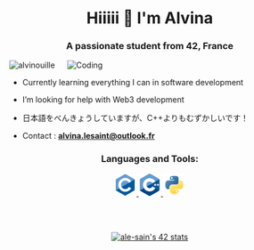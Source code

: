 
<h1 align="center">Hiiiii 👋 I'm Alvina </h1>
<h3 align="center">A passionate student from 42, France </h3>
<img align="right" alt="Coding" width="400" src="https://media.tenor.com/AL_kKT7aS9IAAAAC/serial-experiments-lain-yasuo-iwakura.gif">

<p align="left"> <img src="https://komarev.com/ghpvc/?username=alvinouille&label=Profile%20views&color=0e75b6&style=flat" alt="alvinouille" /> </p>

- Currently learning everything I can in software development
  
- I’m looking for help with Web3 development

- 日本語をべんきょうしていますが、C++よりもむずかしいです！

- Contact : **alvina.lesaint@outlook.fr**
  

</p>
<h3 align="center">Languages and Tools:</h3>

<p align="center"> <a href="https://www.cprogramming.com/" target="_blank" rel="noreferrer"> 
<img src="https://raw.githubusercontent.com/devicons/devicon/master/icons/c/c-original.svg" alt="c" width="40" height="40"/>
</a> 
<a href="https://www.w3schools.com/cpp/" target="_blank" rel="noreferrer">
<img src="https://raw.githubusercontent.com/devicons/devicon/master/icons/cplusplus/cplusplus-original.svg" alt="cplusplus" width="40" height="40"/> 
</a> 
<a href="https://www.python.org" target="_blank" rel="noreferrer">
<img src="https://raw.githubusercontent.com/devicons/devicon/master/icons/python/python-original.svg" alt="python" width="40" height="40"/> 
</a> </p>
<br><br>
<p align="center"> <a href="https://github.com/JaeSeoKim/badge42">
<img src="https://badge42.vercel.app/api/v2/cll6fjkps001108mi55j68yo2/stats?cursusId=21&coalitionId=46" alt="ale-sain's 42 stats" />
</a>






<!--
**alvinouille/alvinouille** is a ✨ _special_ ✨ repository because its `README.md` (this file) appears on your GitHub profile.

Here are some ideas to get you started:

- 🔭 I’m currently working on ...
- 🌱 I’m currently learning ...
- 👯 I’m looking to collaborate on ...
- 🤔 I’m looking for help with ...
- 💬 Ask me about ...
- 📫 How to reach me: ...
- 😄 Pronouns: ...
- ⚡ Fun fact: ...
-->
